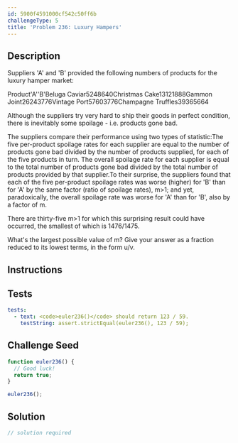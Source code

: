 ```yaml
---
id: 5900f4591000cf542c50ff6b
challengeType: 5
title: 'Problem 236: Luxury Hampers'
---
```


## Description
<section id='description'>
Suppliers 'A' and 'B' provided the following numbers of products for the luxury hamper market:

Product'A''B'Beluga Caviar5248640Christmas Cake13121888Gammon Joint26243776Vintage Port57603776Champagne Truffles39365664

Although the suppliers try very hard to ship their goods in perfect condition, there is inevitably some spoilage - i.e. products gone bad.

The suppliers compare their performance using two types of statistic:The five per-product spoilage rates for each supplier are equal to the number of products gone bad divided by the number of products supplied, for each of the five products in turn.
  The overall spoilage rate for each supplier is equal to the total number of products gone bad divided by the total number of products provided by that supplier.To their surprise, the suppliers found that each of the five per-product spoilage rates was worse (higher) for 'B' than for 'A' by the same factor (ratio of spoilage rates), m>1; and yet, paradoxically, the overall spoilage rate was worse for 'A' than for 'B', also by a factor of m.

There are thirty-five m>1 for which this surprising result could have occurred, the smallest of which is 1476/1475.

What's the largest possible value of m?
Give your answer as a fraction reduced to its lowest terms, in the form u/v.
</section>

## Instructions
<section id='instructions'>

</section>

## Tests
<section id='tests'>

```yml
tests:
  - text: <code>euler236()</code> should return 123 / 59.
    testString: assert.strictEqual(euler236(), 123 / 59);

```

</section>

## Challenge Seed
<section id='challengeSeed'>

<div id='js-seed'>

```js
function euler236() {
  // Good luck!
  return true;
}

euler236();
```

</div>



</section>

## Solution
<section id='solution'>

```js
// solution required
```
</section>
